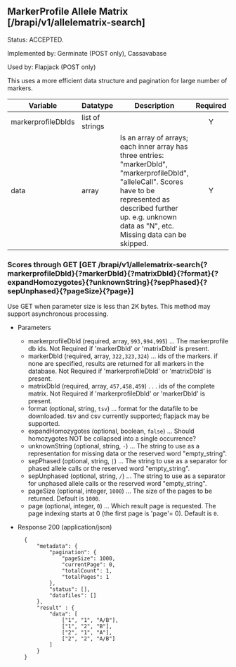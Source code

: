 ## MarkerProfile Allele Matrix [/brapi/v1/allelematrix-search]
Status: ACCEPTED.

Implemented by: Germinate (POST only), Cassavabase

Used by: Flapjack (POST only)

This uses a more efficient data structure and pagination for large number of markers.

|Variable|Datatype|Description|Required|  
|------|------|------|:-----:|
|markerprofileDbIds| list of strings | | Y |
|data| array | Is an array of arrays; each inner array has three entries: "markerDbId", "markerprofileDbId", "alleleCall". Scores have to be represented as described further up. e.g. unknown data as "N", etc. Missing data can be skipped. | Y |

### Scores through GET [GET /brapi/v1/allelematrix-search{?markerprofileDbId}{?markerDbId}{?matrixDbId}{?format}{?expandHomozygotes}{?unknownString}{?sepPhased}{?sepUnphased}{?pageSize}{?page}]

Use GET when parameter size is less than 2K bytes.
This method may support asynchronous processing.

+ Parameters
    + markerprofileDbId (required, array, `993,994,995`) ... The markerprofile db ids. Not Required if 'markerDbId' or 'matrixDbId' is present.
    + markerDbId (required, array, `322,323,324`) ... ids of the markers. if none are specified, results are returned for all markers in the database. Not Required if 'markerprofileDbId' or 'matrixDbId' is present.
    + matrixDbId (required, array, `457,458,459`) . . . ids of the complete matrix. Not Required if 'markerprofileDbId' or 'markerDbId' is present.
    + format (optional, string, `tsv`) ... format for the datafile to be downloaded. tsv and csv currently supported; flapjack may be supported.
    + expandHomozygotes (optional, boolean, `false`) ... Should homozygotes NOT be collapsed into a single occurrence?
    + unknownString (optional, string, `-`) ... The string to use as a representation for missing data or the reserved word "empty_string".
    + sepPhased (optional, string, `|`) ... The string to use as a separator for phased allele calls or the reserved word "empty_string".
    + sepUnphased (optional, string, `/`) ... The string to use as a separator for unphased allele calls or the reserved word "empty_string".    
    + pageSize (optional, integer, `1000`) ... The size of the pages to be returned. Default is `1000`.
    + page (optional, integer, `0`) ... Which result page is requested. The page indexing starts at 0 (the first page is 'page'= 0). Default is `0`.

+ Response 200 (application/json)

        {
            "metadata": {   
                "pagination": {
                    "pageSize": 1000,
                    "currentPage": 0,
                    "totalCount": 1,
                    "totalPages": 1
                },
                "status": [],
                "datafiles": []
            },
            "result" : { 
                "data": [
                    ["1", "1", "A/B"],
                    ["1", "2", "B"],
                    ["2", "1", "A"],
                    ["2", "2", "A/B"]
                ]
            }
        }
